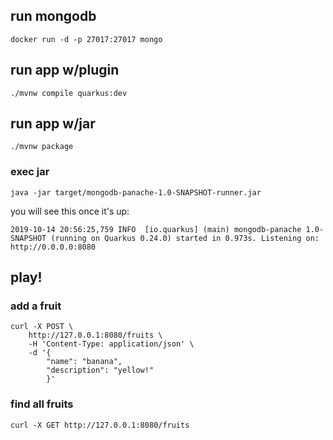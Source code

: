 
## run mongodb

    docker run -d -p 27017:27017 mongo

## run app w/plugin

    ./mvnw compile quarkus:dev


## run app w/jar

    ./mvnw package

### exec jar

    java -jar target/mongodb-panache-1.0-SNAPSHOT-runner.jar

you will see this once it's up:

    2019-10-14 20:56:25,759 INFO  [io.quarkus] (main) mongodb-panache 1.0-SNAPSHOT (running on Quarkus 0.24.0) started in 0.973s. Listening on: http://0.0.0.0:8080


## play!

### add a fruit

    curl -X POST \
        http://127.0.0.1:8080/fruits \
        -H 'Content-Type: application/json' \
        -d '{
            "name": "banana",
            "description": "yellow!"
            }'

### find all fruits
    
    curl -X GET http://127.0.0.1:8080/fruits

